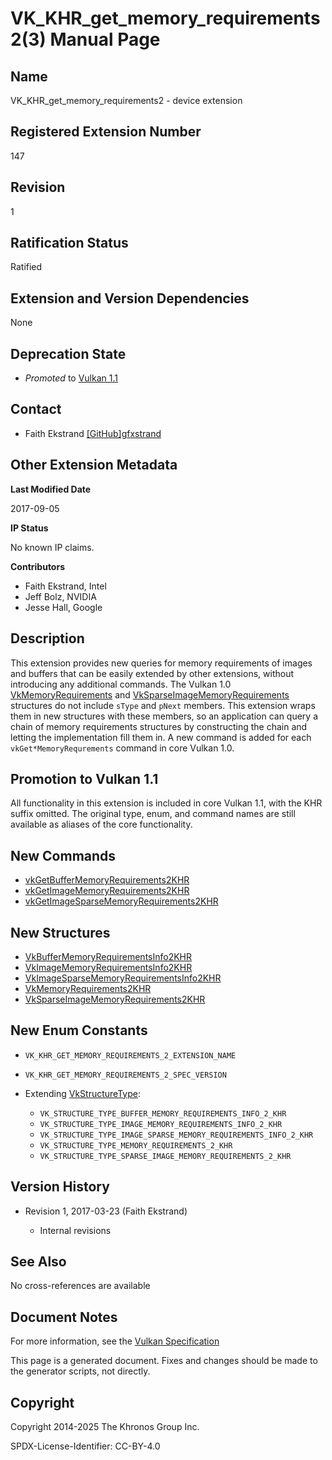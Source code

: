 # VK\_KHR\_get\_memory\_requirements2(3) Manual Page

## Name

VK\_KHR\_get\_memory\_requirements2 - device extension



## [](#_registered_extension_number)Registered Extension Number

147

## [](#_revision)Revision

1

## [](#_ratification_status)Ratification Status

Ratified

## [](#_extension_and_version_dependencies)Extension and Version Dependencies

None

## [](#_deprecation_state)Deprecation State

- *Promoted* to [Vulkan 1.1](https://registry.khronos.org/vulkan/specs/latest/html/vkspec.html#versions-1.1-promotions)

## [](#_contact)Contact

- Faith Ekstrand [\[GitHub\]gfxstrand](https://github.com/KhronosGroup/Vulkan-Docs/issues/new?body=%5BVK_KHR_get_memory_requirements2%5D%20%40gfxstrand%0A%2AHere%20describe%20the%20issue%20or%20question%20you%20have%20about%20the%20VK_KHR_get_memory_requirements2%20extension%2A)

## [](#_other_extension_metadata)Other Extension Metadata

**Last Modified Date**

2017-09-05

**IP Status**

No known IP claims.

**Contributors**

- Faith Ekstrand, Intel
- Jeff Bolz, NVIDIA
- Jesse Hall, Google

## [](#_description)Description

This extension provides new queries for memory requirements of images and buffers that can be easily extended by other extensions, without introducing any additional commands. The Vulkan 1.0 [VkMemoryRequirements](https://registry.khronos.org/vulkan/specs/latest/man/html/VkMemoryRequirements.html) and [VkSparseImageMemoryRequirements](https://registry.khronos.org/vulkan/specs/latest/man/html/VkSparseImageMemoryRequirements.html) structures do not include `sType` and `pNext` members. This extension wraps them in new structures with these members, so an application can query a chain of memory requirements structures by constructing the chain and letting the implementation fill them in. A new command is added for each `vkGet*MemoryRequrements` command in core Vulkan 1.0.

## [](#_promotion_to_vulkan_1_1)Promotion to Vulkan 1.1

All functionality in this extension is included in core Vulkan 1.1, with the KHR suffix omitted. The original type, enum, and command names are still available as aliases of the core functionality.

## [](#_new_commands)New Commands

- [vkGetBufferMemoryRequirements2KHR](https://registry.khronos.org/vulkan/specs/latest/man/html/vkGetBufferMemoryRequirements2KHR.html)
- [vkGetImageMemoryRequirements2KHR](https://registry.khronos.org/vulkan/specs/latest/man/html/vkGetImageMemoryRequirements2KHR.html)
- [vkGetImageSparseMemoryRequirements2KHR](https://registry.khronos.org/vulkan/specs/latest/man/html/vkGetImageSparseMemoryRequirements2KHR.html)

## [](#_new_structures)New Structures

- [VkBufferMemoryRequirementsInfo2KHR](https://registry.khronos.org/vulkan/specs/latest/man/html/VkBufferMemoryRequirementsInfo2KHR.html)
- [VkImageMemoryRequirementsInfo2KHR](https://registry.khronos.org/vulkan/specs/latest/man/html/VkImageMemoryRequirementsInfo2KHR.html)
- [VkImageSparseMemoryRequirementsInfo2KHR](https://registry.khronos.org/vulkan/specs/latest/man/html/VkImageSparseMemoryRequirementsInfo2KHR.html)
- [VkMemoryRequirements2KHR](https://registry.khronos.org/vulkan/specs/latest/man/html/VkMemoryRequirements2KHR.html)
- [VkSparseImageMemoryRequirements2KHR](https://registry.khronos.org/vulkan/specs/latest/man/html/VkSparseImageMemoryRequirements2KHR.html)

## [](#_new_enum_constants)New Enum Constants

- `VK_KHR_GET_MEMORY_REQUIREMENTS_2_EXTENSION_NAME`
- `VK_KHR_GET_MEMORY_REQUIREMENTS_2_SPEC_VERSION`
- Extending [VkStructureType](https://registry.khronos.org/vulkan/specs/latest/man/html/VkStructureType.html):
  
  - `VK_STRUCTURE_TYPE_BUFFER_MEMORY_REQUIREMENTS_INFO_2_KHR`
  - `VK_STRUCTURE_TYPE_IMAGE_MEMORY_REQUIREMENTS_INFO_2_KHR`
  - `VK_STRUCTURE_TYPE_IMAGE_SPARSE_MEMORY_REQUIREMENTS_INFO_2_KHR`
  - `VK_STRUCTURE_TYPE_MEMORY_REQUIREMENTS_2_KHR`
  - `VK_STRUCTURE_TYPE_SPARSE_IMAGE_MEMORY_REQUIREMENTS_2_KHR`

## [](#_version_history)Version History

- Revision 1, 2017-03-23 (Faith Ekstrand)
  
  - Internal revisions

## [](#_see_also)See Also

No cross-references are available

## [](#_document_notes)Document Notes

For more information, see the [Vulkan Specification](https://registry.khronos.org/vulkan/specs/latest/html/vkspec.html#VK_KHR_get_memory_requirements2)

This page is a generated document. Fixes and changes should be made to the generator scripts, not directly.

## [](#_copyright)Copyright

Copyright 2014-2025 The Khronos Group Inc.

SPDX-License-Identifier: CC-BY-4.0